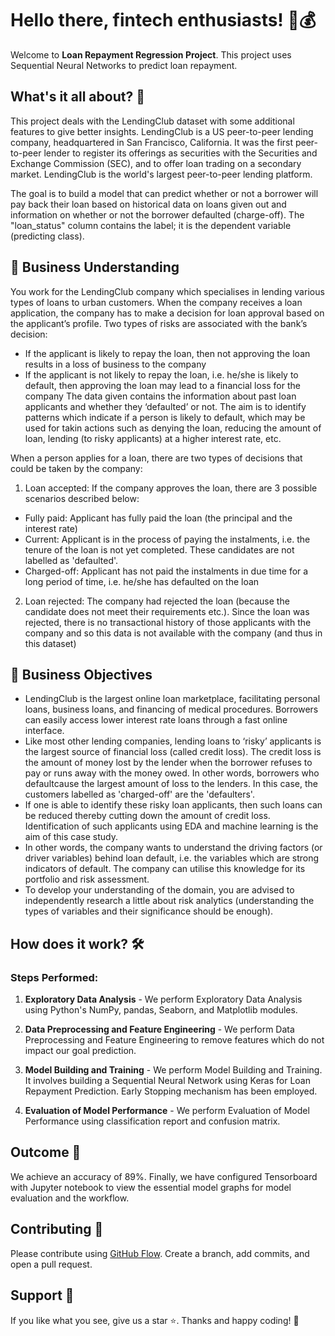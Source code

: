 # Hello there, fintech enthusiasts! 👋💰

Welcome to **Loan Repayment Regression Project**. This project uses Sequential Neural Networks to predict loan repayment.

## What's it all about? 🤔

This project deals with the LendingClub dataset with some additional features to give better insights. LendingClub is a US peer-to-peer lending company, headquartered in San Francisco, California. It was the first peer-to-peer lender to register its offerings as securities with the Securities and Exchange Commission (SEC), and to offer loan trading on a secondary market. LendingClub is the world's largest peer-to-peer lending platform.

The goal is to build a model that can predict whether or not a borrower will pay back their loan based on historical data on loans given out and information on whether or not the borrower defaulted (charge-off). The "loan_status" column contains the label; it is the dependent variable (predicting class).

## 📝 Business Understanding
You work for the LendingClub company which specialises in lending various types of loans to urban customers. When the company receives a loan application, the company has to make a decision for loan approval based on the applicant’s profile. Two types of risks are associated with the bank’s decision:

* If the applicant is likely to repay the loan, then not approving the loan results in a loss of business to the company
* If the applicant is not likely to repay the loan, i.e. he/she is likely to default, then approving the loan may lead to a financial loss for the company
The data given contains the information about past loan applicants and whether they ‘defaulted’ or not. The aim is to identify patterns which indicate if a person is likely to default, which may be used for takin actions such as denying the loan, reducing the amount of loan, lending (to risky applicants) at a higher interest rate, etc.

When a person applies for a loan, there are two types of decisions that could be taken by the company:

1. Loan accepted: If the company approves the loan, there are 3 possible scenarios described below:
* Fully paid: Applicant has fully paid the loan (the principal and the interest rate)
* Current: Applicant is in the process of paying the instalments, i.e. the tenure of the loan is not yet completed. These candidates are not labelled as 'defaulted'.
* Charged-off: Applicant has not paid the instalments in due time for a long period of time, i.e. he/she has defaulted on the loan
  
2. Loan rejected: The company had rejected the loan (because the candidate does not meet their requirements etc.). Since the loan was rejected, there is no transactional history of those applicants with the company and so this data is not available with the company (and thus in this dataset)

## 🎯 Business Objectives

* LendingClub is the largest online loan marketplace, facilitating personal loans, business loans, and financing of medical procedures. Borrowers can easily access lower interest rate loans through a fast online interface.
* Like most other lending companies, lending loans to ‘risky’ applicants is the largest source of financial loss (called credit loss). The credit loss is the amount of money lost by the lender when the borrower refuses to pay or runs away with the money owed. In other words, borrowers who defaultcause the largest amount of loss to the lenders. In this case, the customers labelled as 'charged-off' are the 'defaulters'.
* If one is able to identify these risky loan applicants, then such loans can be reduced thereby cutting down the amount of credit loss. Identification of such applicants using EDA and machine learning is the aim of this case study.
* In other words, the company wants to understand the driving factors (or driver variables) behind loan default, i.e. the variables which are strong indicators of default. The company can utilise this knowledge for its portfolio and risk assessment.
* To develop your understanding of the domain, you are advised to independently research a little about risk analytics (understanding the types of variables and their significance should be enough).

## How does it work? 🛠️

### Steps Performed:

1. **Exploratory Data Analysis** - We perform Exploratory Data Analysis using Python's NumPy, pandas, Seaborn, and Matplotlib modules.

2. **Data Preprocessing and Feature Engineering** - We perform Data Preprocessing and Feature Engineering to remove features which do not impact our goal prediction.

3. **Model Building and Training** - We perform Model Building and Training. It involves building a Sequential Neural Network using Keras for Loan Repayment Prediction. Early Stopping mechanism has been employed.

4. **Evaluation of Model Performance** - We perform Evaluation of Model Performance using classification report and confusion matrix.

## Outcome 🎯

We achieve an accuracy of 89%. Finally, we have configured Tensorboard with Jupyter notebook to view the essential model graphs for model evaluation and the workflow.

## Contributing 🤝

Please contribute using [GitHub Flow](https://guides.github.com/introduction/flow/). Create a branch, add commits, and open a pull request.

## Support 🙌

If you like what you see, give us a star ⭐. Thanks and happy coding! 🚀



